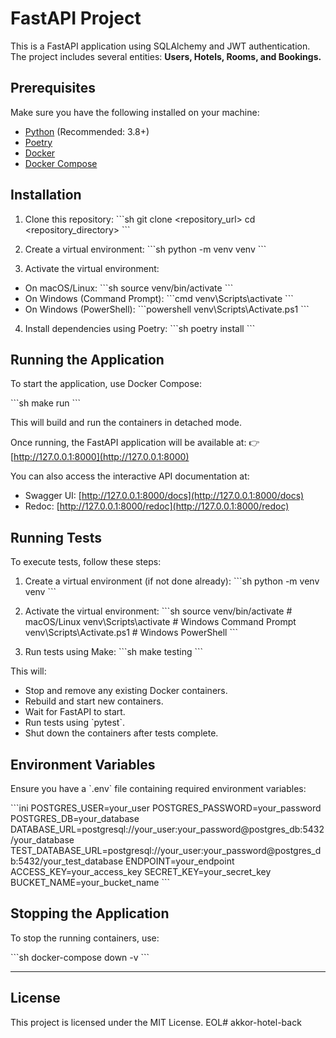 # FastAPI Project

This is a FastAPI application using SQLAlchemy and JWT authentication.
The project includes several entities: **Users, Hotels, Rooms, and Bookings.**

## Prerequisites

Make sure you have the following installed on your machine:
- [Python](https://www.python.org/) (Recommended: 3.8+)
- [Poetry](https://python-poetry.org/docs/#installation)
- [Docker](https://www.docker.com/)
- [Docker Compose](https://docs.docker.com/compose/install/)

## Installation

1. Clone this repository:
\`\`\`sh
git clone <repository_url>
cd <repository_directory>
\`\`\`

2. Create a virtual environment:
\`\`\`sh
python -m venv venv
\`\`\`

3. Activate the virtual environment:
- On macOS/Linux:
\`\`\`sh
source venv/bin/activate
\`\`\`
- On Windows (Command Prompt):
\`\`\`cmd
venv\Scripts\activate
\`\`\`
- On Windows (PowerShell):
\`\`\`powershell
venv\Scripts\Activate.ps1
\`\`\`

4. Install dependencies using Poetry:
\`\`\`sh
poetry install
\`\`\`

## Running the Application

To start the application, use Docker Compose:

\`\`\`sh
make run
\`\`\`

This will build and run the containers in detached mode.

Once running, the FastAPI application will be available at:
👉 [http://127.0.0.1:8000](http://127.0.0.1:8000)

You can also access the interactive API documentation at:
- Swagger UI: [http://127.0.0.1:8000/docs](http://127.0.0.1:8000/docs)
- Redoc: [http://127.0.0.1:8000/redoc](http://127.0.0.1:8000/redoc)

## Running Tests

To execute tests, follow these steps:

1. Create a virtual environment (if not done already):
\`\`\`sh
python -m venv venv
\`\`\`

2. Activate the virtual environment:
\`\`\`sh
source venv/bin/activate  # macOS/Linux
venv\Scripts\activate     # Windows Command Prompt
venv\Scripts\Activate.ps1 # Windows PowerShell
\`\`\`

3. Run tests using Make:
\`\`\`sh
make testing
\`\`\`

This will:
- Stop and remove any existing Docker containers.
- Rebuild and start new containers.
- Wait for FastAPI to start.
- Run tests using \`pytest\`.
- Shut down the containers after tests complete.

## Environment Variables

Ensure you have a \`.env\` file containing required environment variables:

\`\`\`ini
POSTGRES_USER=your_user
POSTGRES_PASSWORD=your_password
POSTGRES_DB=your_database
DATABASE_URL=postgresql://your_user:your_password@postgres_db:5432/your_database
TEST_DATABASE_URL=postgresql://your_user:your_password@postgres_db:5432/your_test_database
ENDPOINT=your_endpoint
ACCESS_KEY=your_access_key
SECRET_KEY=your_secret_key
BUCKET_NAME=your_bucket_name
\`\`\`

## Stopping the Application

To stop the running containers, use:

\`\`\`sh
docker-compose down -v
\`\`\`

---

## License

This project is licensed under the MIT License.
EOL# akkor-hotel-back
